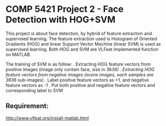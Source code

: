 # COMP 5421 Project 2 - Face Detection with HOG+SVM

This project is about face detection, by hybrid of feature extraction and supervised learning. The feature extraction used is Histogram of Oriented Gradients (HOG) and linear Support Vector Machine (linear SVM) is used as supervised learning. Both HOG and SVM are VLFeat implemented function on MATLAB.

The training of SVM is as follow:
. Extracting HOG feature vectors from positive images (image only contain face, size in 36*36)
. Extracting HOG feature vectors from negative images (scene images, each samples are 36*36 sub-images)
. Label positive feature vectors as +1, and negative feature vectors as -1
. Put both positive and negative feature vectors and corresponding label to SVM


Requirement:
------------
http://www.vlfeat.org/install-matlab.html
